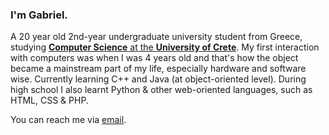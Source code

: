 ### I'm Gabriel.
A 20 year old 2nd-year undergraduate university student from Greece, studying [**Computer Science** at the **University of Crete**](https://csd.uoc.gr/CSD/index.jsp?lang=en).
My first interaction with computers was when I was 4 years old and that's how the object became a mainstream part of my life, especially hardware and software wise.
Currently learning C++ and Java (at object-oriented level). During high school I also learnt Python & other web-oriented languages, such as HTML, CSS & PHP.

You can reach me via [email](mailto:admin@gabrilos.me).
